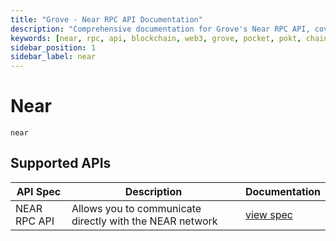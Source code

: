 ```yaml
---
title: "Grove - Near RPC API Documentation"
description: "Comprehensive documentation for Grove's Near RPC API, covering endpoint details and integration strategies for blockchain developers."
keywords: [near, rpc, api, blockchain, web3, grove, pocket, pokt, chain abstraction]
sidebar_position: 1
sidebar_label: near
---
```


# Near

`near`

## Supported APIs

| API Spec     | Description                                              | Documentation                                           |
| ------------ | -------------------------------------------------------- | ------------------------------------------------------- |
| NEAR RPC API | Allows you to communicate directly with the NEAR network | [view spec](https://docs.near.org/api/rpc/introduction) |

